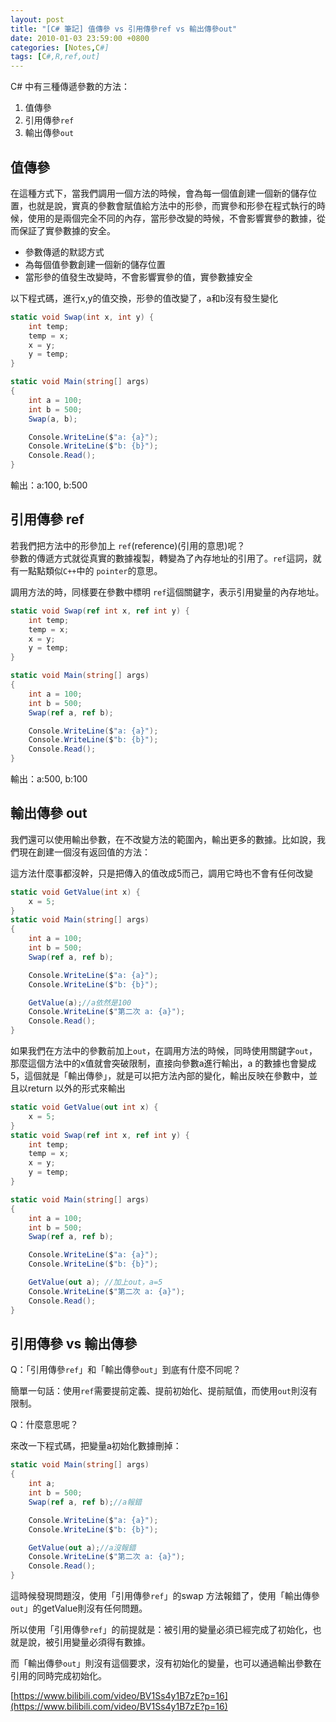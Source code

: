 ```yaml
---
layout: post
title: "[C# 筆記] 值傳參 vs 引用傳參ref vs 輸出傳參out"
date: 2010-01-03 23:59:00 +0800
categories: [Notes,C#]
tags: [C#,R,ref,out]
---
```


C# 中有三種傳遞參數的方法：
1. 值傳參
2. 引用傳參`ref`
3. 輸出傳參`out`

## 值傳參
在這種方式下，當我們調用一個方法的時候，會為每一個值創建一個新的儲存位置，也就是說，實真的參數會賦值給方法中的形參，而實參和形參在程式執行的時候，使用的是兩個完全不同的內存，當形參改變的時候，不會影響實參的數據，從而保証了實參數據的安全。

- 參數傳遞的默認方式
- 為每個值參數創建一個新的儲存位置
- 當形參的值發生改變時，不會影響實參的值，實參數據安全

以下程式碼，進行x,y的值交換，形參的值改變了，a和b沒有發生變化
```c#
static void Swap(int x, int y) {
    int temp;
    temp = x;
    x = y;
    y = temp;
}

static void Main(string[] args)
{
    int a = 100;
    int b = 500;
    Swap(a, b);

    Console.WriteLine($"a: {a}");
    Console.WriteLine($"b: {b}");
    Console.Read();
}
```
輸出：a:100, b:500

## 引用傳參 ref

若我們把方法中的形參加上 `ref`(reference)(引用的意思)呢？   
參數的傳遞方式就從真實的數據複製，轉變為了內存地址的引用了。`ref`這詞，就有一點點類似`C++`中的 `pointer`的意思。

調用方法的時，同樣要在參數中標明 `ref`這個關鍵字，表示引用變量的內存地址。

```c#
static void Swap(ref int x, ref int y) {
    int temp;
    temp = x;
    x = y;
    y = temp;
}

static void Main(string[] args)
{
    int a = 100;
    int b = 500;
    Swap(ref a, ref b);

    Console.WriteLine($"a: {a}");
    Console.WriteLine($"b: {b}");
    Console.Read();
}
```
輸出：a:500, b:100

## 輸出傳參 out
我們還可以使用輸出參數，在不改變方法的範圍內，輸出更多的數據。比如說，我們現在創建一個沒有返回值的方法：
        
這方法什麼事都沒幹，只是把傳入的值改成5而己，調用它時也不會有任何改變
```c#
static void GetValue(int x) {
    x = 5;
}
static void Main(string[] args)
{
    int a = 100;
    int b = 500;
    Swap(ref a, ref b);

    Console.WriteLine($"a: {a}");
    Console.WriteLine($"b: {b}");

    GetValue(a);//a依然是100
    Console.WriteLine($"第二次 a: {a}");
    Console.Read();
}
```

如果我們在方法中的參數前加上`out`，在調用方法的時候，同時使用關鍵字`out`，那麼這個方法中的x值就會突破限制，直接向參數a進行輸出，a 的數據也會變成5，這個就是「輸出傳參」，就是可以把方法內部的變化，輸出反映在參數中，並且以return 以外的形式來輸出
```c#
static void GetValue(out int x) {
    x = 5;
}
static void Swap(ref int x, ref int y) {
    int temp;
    temp = x;
    x = y;
    y = temp;
}

static void Main(string[] args)
{
    int a = 100;
    int b = 500;
    Swap(ref a, ref b);

    Console.WriteLine($"a: {a}");
    Console.WriteLine($"b: {b}");

    GetValue(out a); //加上out，a=5
    Console.WriteLine($"第二次 a: {a}");
    Console.Read();
}
```

## 引用傳參 vs 輸出傳參
Q：「引用傳參`ref`」和「輸出傳參`out`」到底有什麼不同呢？

簡單一句話：使用`ref`需要提前定義、提前初始化、提前賦值，而使用`out`則沒有限制。

Q：什麼意思呢？

來改一下程式碼，把變量a初始化數據刪掉：

```c#
static void Main(string[] args)
{
    int a;
    int b = 500;
    Swap(ref a, ref b);//a報錯

    Console.WriteLine($"a: {a}");
    Console.WriteLine($"b: {b}");

    GetValue(out a);//a沒報錯
    Console.WriteLine($"第二次 a: {a}");
    Console.Read();
}
```
這時候發現問題沒，使用「引用傳參`ref`」的swap 方法報錯了，使用「輸出傳參`out`」的getValue則沒有任何問題。

所以使用「引用傳參`ref`」的前提就是：被引用的變量必須已經完成了初始化，也就是說，被引用變量必須得有數據。

而「輸出傳參`out`」則沒有這個要求，沒有初始化的變量，也可以通過輸出參數在引用的同時完成初始化。

[https://www.bilibili.com/video/BV1Ss4y1B7zE?p=16](https://www.bilibili.com/video/BV1Ss4y1B7zE?p=16)